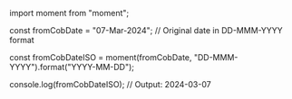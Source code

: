 import moment from "moment";

const fromCobDate = "07-Mar-2024"; // Original date in DD-MMM-YYYY format

const fromCobDateISO = moment(fromCobDate, "DD-MMM-YYYY").format("YYYY-MM-DD");

console.log(fromCobDateISO); // Output: 2024-03-07
